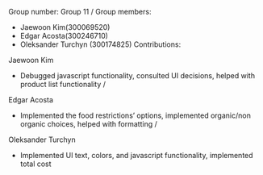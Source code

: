 Group number: Group 11 / 
Group members: 
- Jaewoon Kim(300069520)
- Edgar Acosta(300246710)
- Oleksander Turchyn (300174825) 
Contributions:

Jaewoon Kim 
- Debugged javascript functionality, consulted UI decisions, helped with product list functionality / 

Edgar Acosta 
- Implemented the food restrictions’ options, implemented organic/non organic choices, helped with formatting / 

Oleksander Turchyn 
-  Implemented UI text, colors, and javascript functionality, implemented total cost
